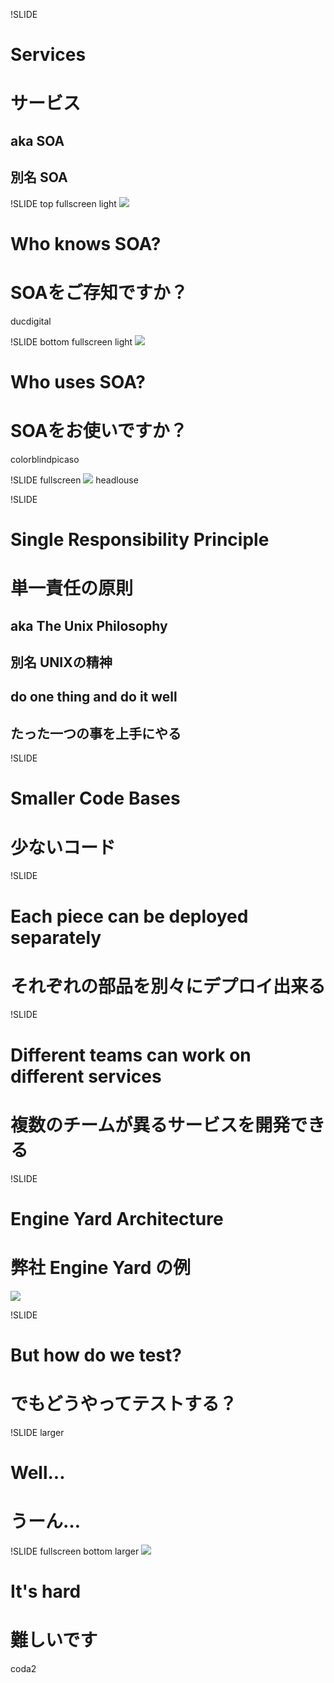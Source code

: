 !SLIDE
# Services
# サービス
## aka SOA
## 別名 SOA

!SLIDE top fullscreen light
![](hands1.jpg)
# Who knows SOA?
# SOAをご存知ですか？
<span class="caption flickr">ducdigital</span>

!SLIDE bottom fullscreen light
![](hands2.jpg)
# Who uses SOA?
# SOAをお使いですか？
<span class="caption flickr">colorblindpicaso</span>


!SLIDE fullscreen
![](awesome.jpg)
<span class="flickr caption">headlouse</span>

!SLIDE
# Single Responsibility Principle
# 単一責任の原則
## aka The Unix Philosophy
## 別名 UNIXの精神
## do one thing and do it well
## たった一つの事を上手にやる

!SLIDE
# Smaller Code Bases
# 少ないコード

!SLIDE
# Each piece can be deployed separately
# それぞれの部品を別々にデプロイ出来る

!SLIDE
# Different teams can work on different services
# 複数のチームが異るサービスを開発できる

!SLIDE
# Engine Yard Architecture
# 弊社 Engine Yard の例
![](ey_arch.png)

!SLIDE
# But how do we test?
# でもどうやってテストする？

!SLIDE larger
# Well...
# うーん…

!SLIDE fullscreen bottom larger
![](fail.jpg)
# It's hard
# 難しいです
<span class="flickr caption">coda2</span>

